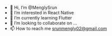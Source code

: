 - 👋 Hi, I’m @MenglySrun
- 👀 I’m interested in React Native
- 🌱 I’m currently learning Flutter
- 💞️ I’m looking to collaborate on ...
- 📫 How to reach me srunmengly02@gmail.com

<!---
MenglySrun/MenglySrun is a ✨ special ✨ repository because its `README.md` (this file) appears on your GitHub profile.
You can click the Preview link to take a look at your changes.
--->
